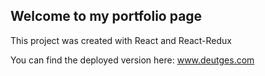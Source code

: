 ## Welcome to my portfolio page

This project was created with React and React-Redux

You can find the deployed version here: www.deutges.com